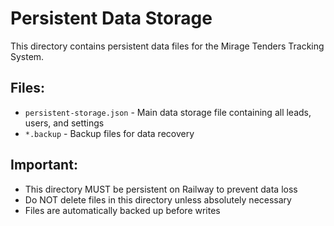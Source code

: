 # Persistent Data Storage

This directory contains persistent data files for the Mirage Tenders Tracking System.

## Files:
- `persistent-storage.json` - Main data storage file containing all leads, users, and settings
- `*.backup` - Backup files for data recovery

## Important:
- This directory MUST be persistent on Railway to prevent data loss
- Do NOT delete files in this directory unless absolutely necessary
- Files are automatically backed up before writes